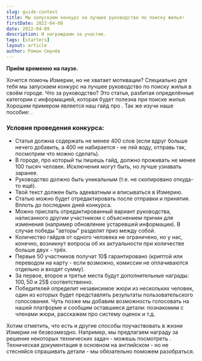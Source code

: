 ```yaml
---
slug: guide-contest
title: Мы запускаем конкурс на лучшее руководство по поиску жилья!
firstDate: 2022-04-08
date: 2022-04-09
description: И награждаем за участие.
tags: [starters]
layout: article
author: Роман Смунёв
---
```


<script>
    import Summary from "$lib/components/Article/Summary.svelte";
    import TextLink from "$lib/components/ui-elements/TextLink.svelte";
</script>

**Приём временно на паузе.**

<Summary
    text="Напиши и отправь нам руководство. Получи 10$ гарантированно (первые 50 человек) и возможность побороться за дополнительные награды."
/>

Хочется помочь Измерии, но не хватает мотивации? Специально для тебя мы запускаем конкурс на лучшее руководство по поиску жилья в своём городе. Что за руководство? Это статья, разбитая определённые категории с информацией, которая будет полезна при поиске жилья. Хорошим примером является наш гайд про <TextLink href="../minsk-belarus/" text="Минск" />. Так же изучи наше пособие: <TextLink href="../write-a-guide/" text="как написать свой гайд" />.

### Условия проведения конкурса:

- Статья должна содержать не менее 400 слов (если вдруг больше нечего добавить, а 400 не набирается - не лей воду, отправь так, посмотрим что можно сделать).
- В городе, про который ты пишешь гайд, должно проживать не менее 100 тысяч человек. Исключения могут быть, но лучше узнавать заранее.
- Руководство должно быть уникальным (т.е. не скопировано откуда-то ещё).
- Твой текст должен быть адекватным и вписываться в Измерию.
- Статью можно будет отредактировать после отправки и принятия. Вплоть до последних дней конкурса.
- Можно прислать отредактированный вариант руководства, написанного другим участником с объяснением причин для изменения (например обновление устаревшей информации). В случае победы "авторы" разделят приз между собой.
- Количество гайдов от одного человека не ограничено, но у нас, конечно, возникнут вопросы об их актуальности при количестве больше двух - трёх.
- Первые 50 участников получат 10$ гарантировано (криптой или переводом на карту - если возможно, комиссии не оплачиваются отдельно и входят сумму).
- За первое, второе и третье места будут дополнительные награды: 100$, 50$ и 25$ соответственно.
- Победителей определит независимое жюри из нескольких человек, один из которых будет представлять результаты пользовательского голосования. Чуть позже мы добавим возможность голосовать на нашей платформе и сообщим оставшиеся детали: познакомим с членами жюри, расскажем про систему оценок и т.д.

Хотим отметить, что есть и другие способы поучаствовать в жизни Измерии не безвозмездно. Например, мы предлагаем награду за решение некоторых технических задач - можешь посмотреть <TextLink href="https://github.com/RomanistHere/Measureland/issues" text="на гитхабе" blank={true} />. Техническая документация в основном на английском - но не стесняйся спрашивать детали - мы обязательно поможем разобраться.
